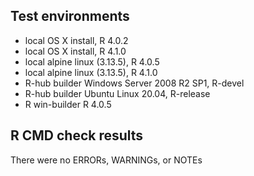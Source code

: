 ## Test environments

* local OS X install, R 4.0.2
* local OS X install, R 4.1.0
* local alpine linux (3.13.5), R 4.0.5
* local alpine linux (3.13.5), R 4.1.0
* R-hub builder Windows Server 2008 R2 SP1, R-devel
* R-hub builder Ubuntu Linux 20.04, R-release
* R win-builder R 4.0.5 



## R CMD check results

There were no ERRORs, WARNINGs, or NOTEs
